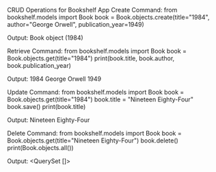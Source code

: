 CRUD Operations for Bookshelf App
Create
Command:
from bookshelf.models import Book
book = Book.objects.create(title="1984", author="George Orwell", publication_year=1949)

Output:
Book object (1984)

Retrieve
Command:
from bookshelf.models import Book
book = Book.objects.get(title="1984")
print(book.title, book.author, book.publication_year)

Output:
1984 George Orwell 1949

Update
Command:
from bookshelf.models import Book
book = Book.objects.get(title="1984")
book.title = "Nineteen Eighty-Four"
book.save()
print(book.title)

Output:
Nineteen Eighty-Four

Delete
Command:
from bookshelf.models import Book
book = Book.objects.get(title="Nineteen Eighty-Four")
book.delete()
print(Book.objects.all())

Output:
<QuerySet []>
